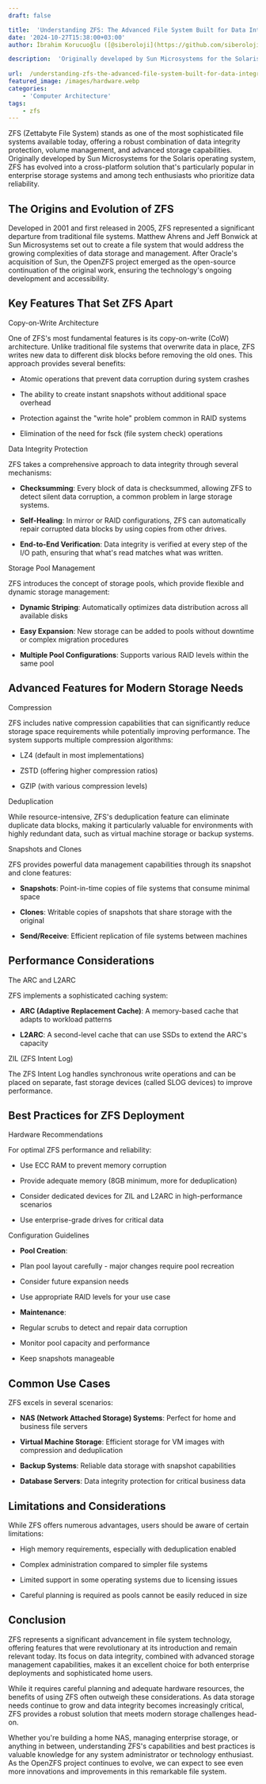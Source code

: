 ```yaml
---
draft: false

title:  'Understanding ZFS: The Advanced File System Built for Data Integrity and Storage Management'
date: '2024-10-27T15:38:00+03:00'
author: İbrahim Korucuoğlu ([@siberoloji](https://github.com/siberoloji))

description:  'Originally developed by Sun Microsystems for the Solaris operating system, ZFS has evolved into a cross-platform solution that''s particularly popular in enterprise storage systems and among tech enthusiasts who prioritize data reliability.' 
 
url:  /understanding-zfs-the-advanced-file-system-built-for-data-integrity-and-storage-management/
featured_image: /images/hardware.webp
categories:
    - 'Computer Architecture'
tags:
    - zfs
---
```



ZFS (Zettabyte File System) stands as one of the most sophisticated file systems available today, offering a robust combination of data integrity protection, volume management, and advanced storage capabilities. Originally developed by Sun Microsystems for the Solaris operating system, ZFS has evolved into a cross-platform solution that's particularly popular in enterprise storage systems and among tech enthusiasts who prioritize data reliability.



## The Origins and Evolution of ZFS



Developed in 2001 and first released in 2005, ZFS represented a significant departure from traditional file systems. Matthew Ahrens and Jeff Bonwick at Sun Microsystems set out to create a file system that would address the growing complexities of data storage and management. After Oracle's acquisition of Sun, the OpenZFS project emerged as the open-source continuation of the original work, ensuring the technology's ongoing development and accessibility.



## Key Features That Set ZFS Apart



Copy-on-Write Architecture



One of ZFS's most fundamental features is its copy-on-write (CoW) architecture. Unlike traditional file systems that overwrite data in place, ZFS writes new data to different disk blocks before removing the old ones. This approach provides several benefits:


* Atomic operations that prevent data corruption during system crashes

* The ability to create instant snapshots without additional space overhead

* Protection against the "write hole" problem common in RAID systems

* Elimination of the need for fsck (file system check) operations




Data Integrity Protection



ZFS takes a comprehensive approach to data integrity through several mechanisms:


* **Checksumming**: Every block of data is checksummed, allowing ZFS to detect silent data corruption, a common problem in large storage systems.

* **Self-Healing**: In mirror or RAID configurations, ZFS can automatically repair corrupted data blocks by using copies from other drives.

* **End-to-End Verification**: Data integrity is verified at every step of the I/O path, ensuring that what's read matches what was written.




Storage Pool Management



ZFS introduces the concept of storage pools, which provide flexible and dynamic storage management:


* **Dynamic Striping**: Automatically optimizes data distribution across all available disks

* **Easy Expansion**: New storage can be added to pools without downtime or complex migration procedures

* **Multiple Pool Configurations**: Supports various RAID levels within the same pool




## Advanced Features for Modern Storage Needs



Compression



ZFS includes native compression capabilities that can significantly reduce storage space requirements while potentially improving performance. The system supports multiple compression algorithms:


* LZ4 (default in most implementations)

* ZSTD (offering higher compression ratios)

* GZIP (with various compression levels)




Deduplication



While resource-intensive, ZFS's deduplication feature can eliminate duplicate data blocks, making it particularly valuable for environments with highly redundant data, such as virtual machine storage or backup systems.



Snapshots and Clones



ZFS provides powerful data management capabilities through its snapshot and clone features:


* **Snapshots**: Point-in-time copies of file systems that consume minimal space

* **Clones**: Writable copies of snapshots that share storage with the original

* **Send/Receive**: Efficient replication of file systems between machines




## Performance Considerations



The ARC and L2ARC



ZFS implements a sophisticated caching system:


* **ARC (Adaptive Replacement Cache)**: A memory-based cache that adapts to workload patterns

* **L2ARC**: A second-level cache that can use SSDs to extend the ARC's capacity




ZIL (ZFS Intent Log)



The ZFS Intent Log handles synchronous write operations and can be placed on separate, fast storage devices (called SLOG devices) to improve performance.



## Best Practices for ZFS Deployment



Hardware Recommendations



For optimal ZFS performance and reliability:


* Use ECC RAM to prevent memory corruption

* Provide adequate memory (8GB minimum, more for deduplication)

* Consider dedicated devices for ZIL and L2ARC in high-performance scenarios

* Use enterprise-grade drives for critical data




Configuration Guidelines


* **Pool Creation**:



* Plan pool layout carefully - major changes require pool recreation

* Consider future expansion needs

* Use appropriate RAID levels for your use case



* **Maintenance**:



* Regular scrubs to detect and repair data corruption

* Monitor pool capacity and performance

* Keep snapshots manageable




## Common Use Cases



ZFS excels in several scenarios:


* **NAS (Network Attached Storage) Systems**: Perfect for home and business file servers

* **Virtual Machine Storage**: Efficient storage for VM images with compression and deduplication

* **Backup Systems**: Reliable data storage with snapshot capabilities

* **Database Servers**: Data integrity protection for critical business data




## Limitations and Considerations



While ZFS offers numerous advantages, users should be aware of certain limitations:


* High memory requirements, especially with deduplication enabled

* Complex administration compared to simpler file systems

* Limited support in some operating systems due to licensing issues

* Careful planning is required as pools cannot be easily reduced in size




## Conclusion



ZFS represents a significant advancement in file system technology, offering features that were revolutionary at its introduction and remain relevant today. Its focus on data integrity, combined with advanced storage management capabilities, makes it an excellent choice for both enterprise deployments and sophisticated home users.



While it requires careful planning and adequate hardware resources, the benefits of using ZFS often outweigh these considerations. As data storage needs continue to grow and data integrity becomes increasingly critical, ZFS provides a robust solution that meets modern storage challenges head-on.



Whether you're building a home NAS, managing enterprise storage, or anything in between, understanding ZFS's capabilities and best practices is valuable knowledge for any system administrator or technology enthusiast. As the OpenZFS project continues to evolve, we can expect to see even more innovations and improvements in this remarkable file system.

